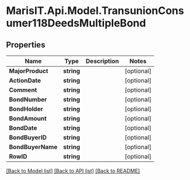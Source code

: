 
# MarisIT.Api.Model.TransunionConsumer118DeedsMultipleBond

## Properties

Name | Type | Description | Notes
------------ | ------------- | ------------- | -------------
**MajorProduct** | **string** |  | [optional] 
**ActionDate** | **string** |  | [optional] 
**Comment** | **string** |  | [optional] 
**BondNumber** | **string** |  | [optional] 
**BondHolder** | **string** |  | [optional] 
**BondAmount** | **string** |  | [optional] 
**BondDate** | **string** |  | [optional] 
**BondBuyerID** | **string** |  | [optional] 
**BondBuyerName** | **string** |  | [optional] 
**RowID** | **string** |  | [optional] 

[[Back to Model list]](../README.md#documentation-for-models)
[[Back to API list]](../README.md#documentation-for-api-endpoints)
[[Back to README]](../README.md)

